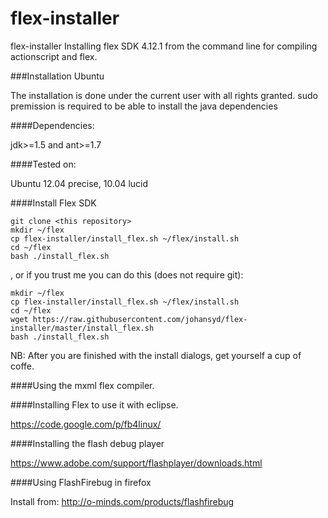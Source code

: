 flex-installer
==============

flex-installer Installing flex SDK 4.12.1 from the command line for compiling actionscript and flex.

###Installation Ubuntu

The installation is done under the current user with all rights granted. sudo premission is required to be able to install the java dependencies

####Dependencies:

jdk>=1.5 and ant>=1.7

####Tested on:

Ubuntu 12.04 precise, 10.04 lucid

####Install Flex SDK

    git clone <this repository>
    mkdir ~/flex
    cp flex-installer/install_flex.sh ~/flex/install.sh
    cd ~/flex
    bash ./install_flex.sh
    
, or if you trust me you can do this (does not require git):

    mkdir ~/flex
    cp flex-installer/install_flex.sh ~/flex/install.sh
    cd ~/flex
    wget https://raw.githubusercontent.com/johansyd/flex-installer/master/install_flex.sh
    bash ./install_flex.sh
    
NB: After you are finished with the install dialogs, get yourself a cup of coffe.

####Using the mxml flex compiler.

####Installing Flex to use it with eclipse.

https://code.google.com/p/fb4linux/

####Installing the flash debug player

https://www.adobe.com/support/flashplayer/downloads.html

####Using FlashFirebug in firefox

Install from: http://o-minds.com/products/flashfirebug
